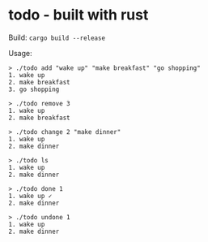 # todo - built with rust

Build: ```cargo build --release```

Usage:
```
> ./todo add "wake up" "make breakfast" "go shopping"
1. wake up
2. make breakfast
3. go shopping

> ./todo remove 3
1. wake up
2. make breakfast

> ./todo change 2 "make dinner"
1. wake up
2. make dinner

> ./todo ls
1. wake up
2. make dinner

> ./todo done 1
1. wake up ✓
2. make dinner

> ./todo undone 1
1. wake up
2. make dinner
```